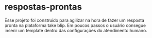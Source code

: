# respostas-prontas
Esse projeto foi construído para agilizar na hora de fazer um resposta pronta na plataforma take blip. Em poucos passos o usuário consegue inserir um template dentro das configurações do atendimento humano.
